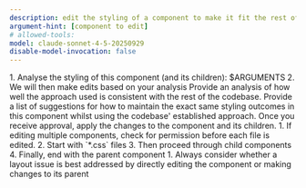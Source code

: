 ```yaml
---
description: edit the styling of a component to make it fit the rest of the project
argument-hint: [component to edit]
# allowed-tools:
model: claude-sonnet-4-5-20250929
disable-model-invocation: false
---
```


<overview>
    1. Analyse the styling of this component (and its children): $ARGUMENTS
    2. We will then make edits based on your analysis
</overview>
<steps>
    <step-1>
        Provide an analysis of how well the approach used is consistent with the rest of the codebase.
    </step-1>
    <step-2>
        Provide a list of suggestions for how to maintain the exact same styling outcomes in this component whilst using the codebase' established approach.
    </step-2>
    <step-3>
        Once you receive approval, apply the changes to the component and its children.
    </step-3>
</steps>
<rules>
    1. If editing multiple components, check for permission before each file is edited.
    2. Start with `*.css` files
    3. Then proceed through child components
    4. Finally, end with the parent component
</rules>
<guidance>
    1. Always consider whether a layout issue is best addressed by directly editing the component or making changes to its parent
</guidance>
